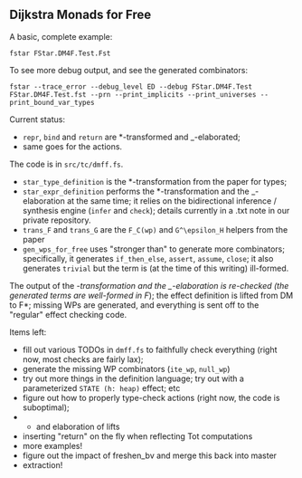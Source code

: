 Dijkstra Monads for Free
------------------------

A basic, complete example:

```
fstar FStar.DM4F.Test.Fst
```

To see more debug output, and see the generated combinators:

```
fstar --trace_error --debug_level ED --debug FStar.DM4F.Test FStar.DM4F.Test.fst --prn --print_implicits --print_universes --print_bound_var_types
```

Current status:
- `repr`, `bind` and `return` are *-transformed and _-elaborated;
- same goes for the actions.

The code is in `src/tc/dmff.fs`.
- `star_type_definition` is the *-transformation from the paper for types;
- `star_expr_definition` performs the *-transformation and the _-elaboration at
  the same time; it relies on the bidirectional inference / synthesis engine
  (`infer` and `check`); details currently in a .txt note in our private
  repository.
- `trans_F` and `trans_G` are the `F_C(wp)` and `G^\epsilon_H` helpers from the
  paper
- `gen_wps_for_free` uses "stronger than" to generate more combinators;
  specifically, it generates `if_then_else`, `assert`, `assume`, `close`; it
  also generates `trivial` but the term is (at the time of this writing)
  ill-formed.

The output of the *-transformation and the _-elaboration is re-checked (the
generated terms are well-formed in F*); the effect definition is lifted from DM
to F*; missing WPs are generated, and everything is sent off to the "regular"
effect checking code.

Items left:
- fill out various TODOs in `dmff.fs` to faithfully check everything (right now,
  most checks are fairly lax);
- generate the missing WP combinators (`ite_wp`, `null_wp`)
- try out more things in the definition language; try out with a parameterized
  `STATE (h: heap)` effect; etc
- figure out how to properly type-check actions (right now, the code is
  suboptimal);
- * and elaboration of lifts
- inserting "return" on the fly when reflecting Tot computations
- more examples!
- figure out the impact of freshen_bv and merge this back into master
- extraction!